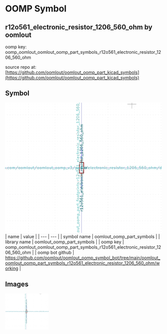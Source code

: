 # OOMP Symbol  
## r12o561_electronic_resistor_1206_560_ohm  by oomlout  
  
oomp key: oomp_oomlout_oomlout_oomp_part_symbols_r12o561_electronic_resistor_1206_560_ohm  
  
source repo at: [https://github.com/oomlout/oomlout_oomp_part_kicad_symbols](https://github.com/oomlout/oomlout_oomp_part_kicad_symbols)  
## Symbol  
  
[![working.png](working_600.png)](working.png)  
| name | value | 
| --- | --- | 
| symbol name | oomlout_oomp_part_symbols | 
| library name | oomlout_oomp_part_symbols | 
| oomp key | oomp_oomlout_oomlout_oomp_part_symbols_r12o561_electronic_resistor_1206_560_ohm | 
| oomp bot github | https://github.com/oomlout/oomlout_oomp_symbol_bot/tree/main/oomlout_oomlout_oomp_part_symbols_r12o561_electronic_resistor_1206_560_ohm/working | 
## Images  
  
[![working.png](working_140.png)](working.png)  
